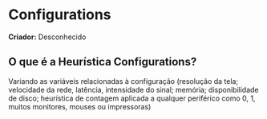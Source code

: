 # Configurations

**Criador:** Desconhecido

## O que é a Heurística Configurations?

Variando as variáveis ​​relacionadas à configuração (resolução da tela; velocidade da rede, latência, intensidade do sinal; memória; disponibilidade de disco; heurística de contagem aplicada a qualquer periférico como 0, 1, muitos monitores, mouses ou impressoras)
